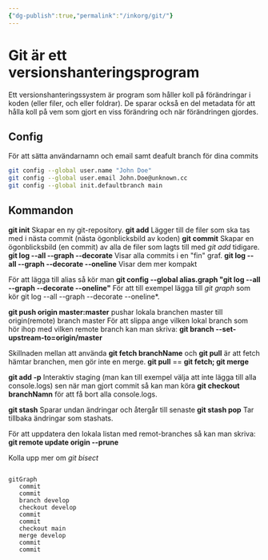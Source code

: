 ```yaml
---
{"dg-publish":true,"permalink":"/inkorg/git/"}
---
```



# Git är ett versionshanteringsprogram

Ett versionshanteringssystem är program som håller koll på förändringar i koden (eller filer, och eller foldrar). De sparar också en del metadata för att hålla koll på vem som gjort en viss förändring och när förändringen gjordes.

## Config
För att sätta användarnamn och email samt deafult branch för dina commits
```bash
git config --global user.name "John Doe"
git config --global user.email John.Doe@unknown.cc
git config --global init.defaultbranch main
```
## Kommandon
**git init** Skapar en ny git-repository. 
**git add** Lägger till de filer som ska tas med i nästa commit (nästa ögonblicksbild av koden)
**git commit** Skapar en ögonblicksbild (en commit) av alla de filer som lagts till med *git add* tidigare.
**git log --all --graph --decorate** Visar alla commits i en "fin" graf.
**git log --all --graph --decorate --oneline** Visar dem mer kompakt

För att lägga till alias så kör man 
**git config --global alias.graph "git log --all --graph --decorate --oneline"** För att till exempel lägga till *git graph* som kör git log --all --graph --decorate --oneline*.

**git push origin master:master** pushar lokala branchen master till origin(remote) branch master
För att slippa ange vilken lokal branch som hör ihop med vilken remote branch kan man skriva:
**git branch --set-upstream-to=origin/master**

Skillnaden mellan att använda **git fetch branchName** och **git pull** är att fetch hämtar branchen, men gör inte en merge. **git pull** == **git fetch; git merge**

**git add -p** Interaktiv staging (man kan till exempel välja att inte lägga till alla console.logs) sen när man gjort commit så kan man köra **git checkout branchNamn** för att få bort alla console.logs. 

**git stash** Sparar undan ändringar och återgår till senaste
**git stash pop** Tar tillbaka ändringar som stashats.

För att uppdatera den lokala listan med remot-branches så kan man skriva:
**git remote update origin --prune**

Kolla upp mer om *git bisect*




```mermaid

gitGraph
   commit
   commit
   branch develop
   checkout develop
   commit
   commit
   checkout main
   merge develop
   commit
   commit
```
